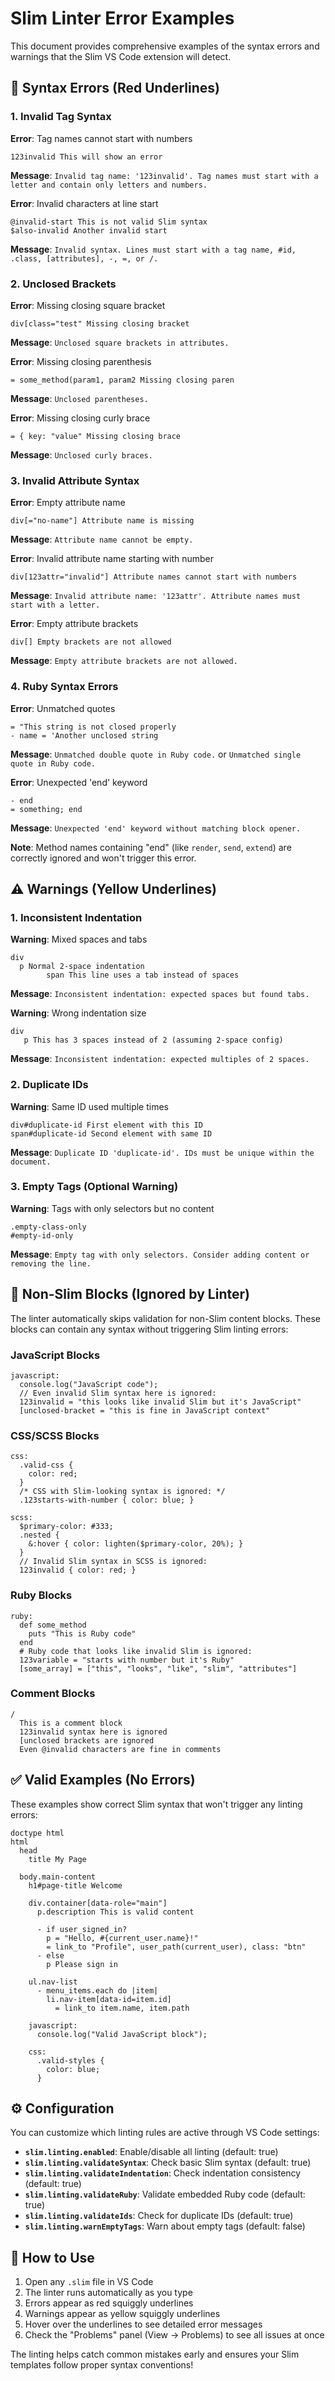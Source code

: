 # Slim Linter Error Examples

This document provides comprehensive examples of the syntax errors and warnings that the Slim VS Code extension will detect.

## 🔴 Syntax Errors (Red Underlines)

### 1. Invalid Tag Syntax

**Error**: Tag names cannot start with numbers
```slim
123invalid This will show an error
```
**Message**: `Invalid tag name: '123invalid'. Tag names must start with a letter and contain only letters and numbers.`

**Error**: Invalid characters at line start
```slim
@invalid-start This is not valid Slim syntax
$also-invalid Another invalid start
```
**Message**: `Invalid syntax. Lines must start with a tag name, #id, .class, [attributes], -, =, or /.`

### 2. Unclosed Brackets

**Error**: Missing closing square bracket
```slim
div[class="test" Missing closing bracket
```
**Message**: `Unclosed square brackets in attributes.`

**Error**: Missing closing parenthesis
```slim
= some_method(param1, param2 Missing closing paren
```
**Message**: `Unclosed parentheses.`

**Error**: Missing closing curly brace
```slim
= { key: "value" Missing closing brace
```
**Message**: `Unclosed curly braces.`

### 3. Invalid Attribute Syntax

**Error**: Empty attribute name
```slim
div[="no-name"] Attribute name is missing
```
**Message**: `Attribute name cannot be empty.`

**Error**: Invalid attribute name starting with number
```slim
div[123attr="invalid"] Attribute names cannot start with numbers
```
**Message**: `Invalid attribute name: '123attr'. Attribute names must start with a letter.`

**Error**: Empty attribute brackets
```slim
div[] Empty brackets are not allowed
```
**Message**: `Empty attribute brackets are not allowed.`

### 4. Ruby Syntax Errors

**Error**: Unmatched quotes
```slim
= "This string is not closed properly
- name = 'Another unclosed string
```
**Message**: `Unmatched double quote in Ruby code.` or `Unmatched single quote in Ruby code.`

**Error**: Unexpected 'end' keyword
```slim
- end
= something; end
```
**Message**: `Unexpected 'end' keyword without matching block opener.`

**Note**: Method names containing "end" (like `render`, `send`, `extend`) are correctly ignored and won't trigger this error.

## ⚠️ Warnings (Yellow Underlines)

### 1. Inconsistent Indentation

**Warning**: Mixed spaces and tabs
```slim
div
  p Normal 2-space indentation
	    span This line uses a tab instead of spaces
```
**Message**: `Inconsistent indentation: expected spaces but found tabs.`

**Warning**: Wrong indentation size
```slim
div
   p This has 3 spaces instead of 2 (assuming 2-space config)
```
**Message**: `Inconsistent indentation: expected multiples of 2 spaces.`

### 2. Duplicate IDs

**Warning**: Same ID used multiple times
```slim
div#duplicate-id First element with this ID
span#duplicate-id Second element with same ID
```
**Message**: `Duplicate ID 'duplicate-id'. IDs must be unique within the document.`

### 3. Empty Tags (Optional Warning)

**Warning**: Tags with only selectors but no content
```slim
.empty-class-only
#empty-id-only
```
**Message**: `Empty tag with only selectors. Consider adding content or removing the line.`

## 🚫 Non-Slim Blocks (Ignored by Linter)

The linter automatically skips validation for non-Slim content blocks. These blocks can contain any syntax without triggering Slim linting errors:

### JavaScript Blocks
```slim
javascript:
  console.log("JavaScript code");
  // Even invalid Slim syntax here is ignored:
  123invalid = "this looks like invalid Slim but it's JavaScript"
  [unclosed-bracket = "this is fine in JavaScript context"
```

### CSS/SCSS Blocks
```slim
css:
  .valid-css {
    color: red;
  }
  /* CSS with Slim-looking syntax is ignored: */
  .123starts-with-number { color: blue; }

scss:
  $primary-color: #333;
  .nested {
    &:hover { color: lighten($primary-color, 20%); }
  }
  // Invalid Slim syntax in SCSS is ignored:
  123invalid { color: red; }
```

### Ruby Blocks
```slim
ruby:
  def some_method
    puts "This is Ruby code"
  end
  # Ruby code that looks like invalid Slim is ignored:
  123variable = "starts with number but it's Ruby"
  [some_array] = ["this", "looks", "like", "slim", "attributes"]
```

### Comment Blocks
```slim
/
  This is a comment block
  123invalid syntax here is ignored
  [unclosed brackets are ignored
  Even @invalid characters are fine in comments
```

## ✅ Valid Examples (No Errors)

These examples show correct Slim syntax that won't trigger any linting errors:

```slim
doctype html
html
  head
    title My Page

  body.main-content
    h1#page-title Welcome

    div.container[data-role="main"]
      p.description This is valid content

      - if user_signed_in?
        p = "Hello, #{current_user.name}!"
        = link_to "Profile", user_path(current_user), class: "btn"
      - else
        p Please sign in

    ul.nav-list
      - menu_items.each do |item|
        li.nav-item[data-id=item.id]
          = link_to item.name, item.path

    javascript:
      console.log("Valid JavaScript block");

    css:
      .valid-styles {
        color: blue;
      }
```

## ⚙️ Configuration

You can customize which linting rules are active through VS Code settings:

- **`slim.linting.enabled`**: Enable/disable all linting (default: true)
- **`slim.linting.validateSyntax`**: Check basic Slim syntax (default: true)
- **`slim.linting.validateIndentation`**: Check indentation consistency (default: true)
- **`slim.linting.validateRuby`**: Validate embedded Ruby code (default: true)
- **`slim.linting.validateIds`**: Check for duplicate IDs (default: true)
- **`slim.linting.warnEmptyTags`**: Warn about empty tags (default: false)

## 📝 How to Use

1. Open any `.slim` file in VS Code
2. The linter runs automatically as you type
3. Errors appear as red squiggly underlines
4. Warnings appear as yellow squiggly underlines
5. Hover over the underlines to see detailed error messages
6. Check the "Problems" panel (View → Problems) to see all issues at once

The linting helps catch common mistakes early and ensures your Slim templates follow proper syntax conventions!
